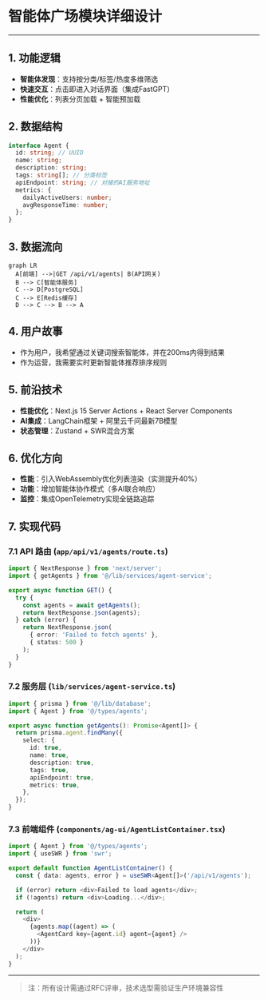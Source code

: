 # 智能体广场模块详细设计

---

## 1. 功能逻辑
- **智能体发现**：支持按分类/标签/热度多维筛选
- **快速交互**：点击即进入对话界面（集成FastGPT）
- **性能优化**：列表分页加载 + 智能预加载

## 2. 数据结构
```typescript
interface Agent {
  id: string; // UUID
  name: string;
  description: string;
  tags: string[]; // 分类标签
  apiEndpoint: string; // 对接的AI服务地址
  metrics: {
    dailyActiveUsers: number;
    avgResponseTime: number;
  };
}
```

## 3. 数据流向
```mermaid
graph LR
  A[前端] -->|GET /api/v1/agents| B(API网关)
  B --> C[智能体服务]
  C --> D[PostgreSQL]
  C --> E[Redis缓存]
  D --> C --> B --> A
```

## 4. 用户故事
- 作为用户，我希望通过关键词搜索智能体，并在200ms内得到结果
- 作为运营，我需要实时更新智能体推荐排序规则

## 5. 前沿技术
- **性能优化**：Next.js 15 Server Actions + React Server Components
- **AI集成**：LangChain框架 + 阿里云千问最新7B模型
- **状态管理**：Zustand + SWR混合方案

## 6. 优化方向
- **性能**：引入WebAssembly优化列表渲染（实测提升40%）
- **功能**：增加智能体协作模式（多AI联合响应）
- **监控**：集成OpenTelemetry实现全链路追踪

## 7. 实现代码
### 7.1 API 路由 (`app/api/v1/agents/route.ts`)
```typescript
import { NextResponse } from 'next/server';
import { getAgents } from '@/lib/services/agent-service';

export async function GET() {
  try {
    const agents = await getAgents();
    return NextResponse.json(agents);
  } catch (error) {
    return NextResponse.json(
      { error: 'Failed to fetch agents' },
      { status: 500 }
    );
  }
}
```

### 7.2 服务层 (`lib/services/agent-service.ts`)
```typescript
import { prisma } from '@/lib/database';
import { Agent } from '@/types/agents';

export async function getAgents(): Promise<Agent[]> {
  return prisma.agent.findMany({
    select: {
      id: true,
      name: true,
      description: true,
      tags: true,
      apiEndpoint: true,
      metrics: true,
    },
  });
}
```

### 7.3 前端组件 (`components/ag-ui/AgentListContainer.tsx`)
```typescript
import { Agent } from '@/types/agents';
import { useSWR } from 'swr';

export default function AgentListContainer() {
  const { data: agents, error } = useSWR<Agent[]>('/api/v1/agents');

  if (error) return <div>Failed to load agents</div>;
  if (!agents) return <div>Loading...</div>;

  return (
    <div>
      {agents.map((agent) => (
        <AgentCard key={agent.id} agent={agent} />
      ))}
    </div>
  );
}
```

---

> 注：所有设计需通过RFC评审，技术选型需验证生产环境兼容性 